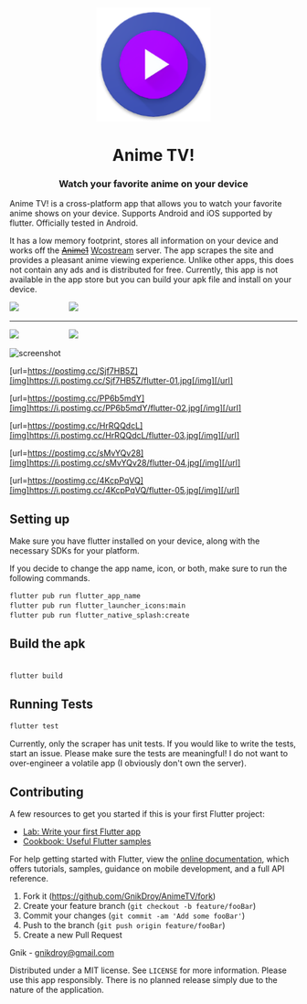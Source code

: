 <p align="center">
    <img src="https://raw.githubusercontent.com/GnikDroy/AnimeTV/master/assets/icon.png" style="height: 200px; width: 200px;">

<h1 align="center">Anime TV!</h1>
    
<h3 align="center"> Watch your favorite anime on your device </h3>

Anime TV! is a cross-platform app that allows you to watch your favorite anime shows on your device. Supports Android and iOS supported by flutter. Officially tested in Android.

It has a low memory footprint, stores all information on your device and works off the ~~[Anime1](http://www.anime1.com/)~~ [Wcostream](https://www.wcostream.com/) server. The app scrapes the site and provides a pleasant
anime viewing experience. Unlike other apps, this does not contain any ads and is distributed for free.
Currently, this app is not available in the app store but you can build your apk file and install on your device.

 <img src="https://i.postimg.cc/mZ0X1RSG/flutter-01.jpg" width="400">  <img src="https://i.postimg.cc/x1Q6gR7x/flutter-02.jpg" width="400" align="right">   
 
 ***
 
 <img src="https://i.postimg.cc/QMx0ZMjc/flutter-03.jpg" width="400">   <img src="https://i.postimg.cc/rw9QH428/flutter-04.jpg" width="400" align="right">

 
 ![screenshot](https://i.postimg.cc/k51wJd5z/flutter-05.jpg)

[url=https://postimg.cc/Sjf7HB5Z][img]https://i.postimg.cc/Sjf7HB5Z/flutter-01.jpg[/img][/url]

[url=https://postimg.cc/PP6b5mdY][img]https://i.postimg.cc/PP6b5mdY/flutter-02.jpg[/img][/url]

[url=https://postimg.cc/HrRQQdcL][img]https://i.postimg.cc/HrRQQdcL/flutter-03.jpg[/img][/url]

[url=https://postimg.cc/sMvYQv28][img]https://i.postimg.cc/sMvYQv28/flutter-04.jpg[/img][/url]

[url=https://postimg.cc/4KcpPqVQ][img]https://i.postimg.cc/4KcpPqVQ/flutter-05.jpg[/img][/url]

## Setting up

Make sure you have flutter installed on your device, along with the necessary SDKs for your platform.

If you decide to change the app name, icon, or both, make sure to run the following commands.

```sh
flutter pub run flutter_app_name
flutter pub run flutter_launcher_icons:main
flutter pub run flutter_native_splash:create
```

## Build the apk

```sh

flutter build
```

## Running Tests

```sh
flutter test
```

Currently, only the scraper has unit tests. If you would like to write the tests, start an issue. Please make sure the tests are meaningful! I do not want to over-engineer a volatile app (I obviously don't own the server).

## Contributing

A few resources to get you started if this is your first Flutter project:

- [Lab: Write your first Flutter app](https://flutter.dev/docs/get-started/codelab)
- [Cookbook: Useful Flutter samples](https://flutter.dev/docs/cookbook)

For help getting started with Flutter, view the
[online documentation](https://flutter.dev/docs), which offers tutorials,
samples, guidance on mobile development, and a full API reference.

1. Fork it (<https://github.com/GnikDroy/AnimeTV/fork>)
2. Create your feature branch (`git checkout -b feature/fooBar`)
3. Commit your changes (`git commit -am 'Add some fooBar'`)
4. Push to the branch (`git push origin feature/fooBar`)
5. Create a new Pull Request

Gnik - gnikdroy@gmail.com

Distributed under a MIT license. See ``LICENSE`` for more information. Please use this app responsibly. There is no planned release simply due to the nature of the application.
